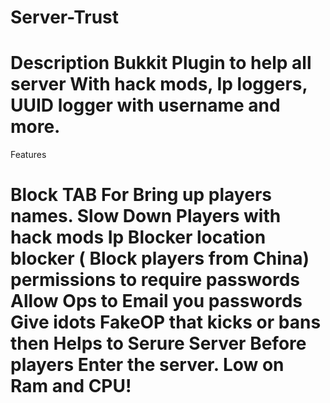 Server-Trust
============
Description
Bukkit Plugin to help all server With hack mods, Ip loggers, UUID logger with username and more.
===========
Features

Block TAB For Bring up players names.
Slow Down Players with hack mods
Ip Blocker
location blocker ( Block players from China)
permissions to require passwords
Allow Ops to Email you passwords
Give idots FakeOP that kicks or bans then
Helps to Serure Server Before players Enter the server.
Low on Ram and CPU!
==============

